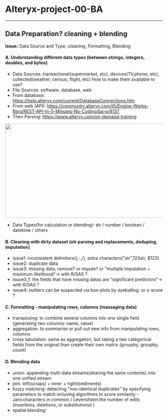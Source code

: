 # Alteryx-project-00-BA

-----------------------------------------------------------------------------------------------
##  Data Preparation? cleaning + blending
__Issue:__ Data Source and Type, cleaning, Formatting, Blending 

#### A. Understanding different data types (between strings, integers, doubles, and bytes)
 - Data Sources: transactional(supermarket, etc), devices(TV,phone, etc), collected(weather, census, flight, etc) How to make them available to use? 
 - File Sources: software, database, web
 - From database: https://help.alteryx.com/current/DatabaseConnections.htm
 - From web (API):  https://community.alteryx.com/t5/Engine-Works-Blog/REST-API-In-5-Minutes-No-Coding/ba-p/8137
 - Then Parsing: https://www.alteryx.com/on-demand-training

<img src="https://user-images.githubusercontent.com/31917400/33272708-df02ba9c-d382-11e7-914e-7cd34298c857.jpg" width="600" height="300" />

 - Data Types(for calculation or blending): str / number / boolean / datetime / others

#### B. Cleaning with dirty dataset (str parsing and replacements, deduping, imputation)
 - issue1: inconsistent delimitors((,-,/), extra characters("str",123str, $123)
 - issue2: duplicate data
 - issue3: missing data, remove? or impute? or "multiple imputation + maximum likelihood"-> with R/SAS ?
 - isuue3_1: the fields that have missing datas are "significant predictors"-> with R/SAS ? 
 - issue4: outliers can be suspected via box-plots by eyeballing. or z-score ?

#### C. Formatting - manipulating rows, columns (massaging data)
 - transposing: to combine several columns into one single field (generating two columns: name, value)
 - aggregation: to summarise or pull out new info from manipulating rows, columns
 - cross tabulation: same as aggregation, but taking a two categorical fields from the original than create their own matrix (groupby, groupby, count)

#### D. Blending data
 - union: appending multi-data streams(sharing the same contents) into one unified stream 
 - join: left(scraps) + inner + right(sediments)
 - fuzzy matching: detecting "non-identical duplicates" by specifying parameters to match on(using algorithms to score similarity - Jaro:characters in common / Levenshtein:the number of edits (insertions, deletions, or substitutions) )
 - spatial blending: 
